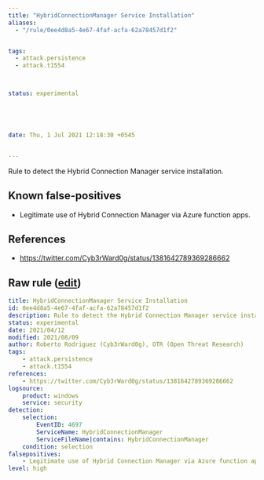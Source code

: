 ```yaml
---
title: "HybridConnectionManager Service Installation"
aliases:
  - "/rule/0ee4d8a5-4e67-4faf-acfa-62a78457d1f2"


tags:
  - attack.persistence
  - attack.t1554



status: experimental





date: Thu, 1 Jul 2021 12:18:30 +0545


---
```


Rule to detect the Hybrid Connection Manager service installation.

<!--more-->


## Known false-positives

* Legitimate use of Hybrid Connection Manager via Azure function apps.



## References

* https://twitter.com/Cyb3rWard0g/status/1381642789369286662


## Raw rule ([edit](https://github.com/SigmaHQ/sigma/edit/master/rules/windows/builtin/security/win_hybridconnectionmgr_svc_installation.yml))
```yaml
title: HybridConnectionManager Service Installation
id: 0ee4d8a5-4e67-4faf-acfa-62a78457d1f2
description: Rule to detect the Hybrid Connection Manager service installation.
status: experimental
date: 2021/04/12
modified: 2021/08/09
author: Roberto Rodriguez (Cyb3rWard0g), OTR (Open Threat Research)
tags:
    - attack.persistence
    - attack.t1554 
references:
    - https://twitter.com/Cyb3rWard0g/status/1381642789369286662
logsource:
    product: windows
    service: security
detection:
    selection:
        EventID: 4697
        ServiceName: HybridConnectionManager
        ServiceFileName|contains: HybridConnectionManager 
    condition: selection
falsepositives:
    - Legitimate use of Hybrid Connection Manager via Azure function apps.
level: high

```
